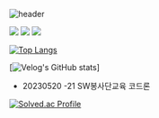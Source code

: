 ![header](https://capsule-render.vercel.app/api?text=Welcome!)



<img src="https://img.shields.io/badge/JAVA-007396?style=for-the-badge&logo=java&logoColor=white">
<img src="https://img.shields.io/badge/Eclipse-2C2255?style=for-the-badge&logo=Eclipse%20IDE&logoColor=white">
<img src="https://img.shields.io/badge/github-181717?style=for-the-badge&logo=github&logoColor=white">



[![Top Langs](https://github-readme-stats.vercel.app/api/top-langs/?username=893107&layout=compact)](https://github.com/anuraghazra/github-readme-stats)
  
[![Velog's GitHub stats](https://velog-readme-stats.vercel.app/api?name=somm&color=dark)]
</div>



- 20230520 -21 SW봉사단교육 코드론

[![Solved.ac Profile](http://mazassumnida.wtf/api/v2/generate_badge?boj=kangjihyunlo)](https://solved.ac/kangjihyunlo/)
<!--

<img src="https://img.shields.io/badge/C-A8B9CC?style=flat&logo=C&logoColor=white"/> <img src="https://img.shields.io/badge/C++-00599C?style=flat&logo=C++&logoColor=white"/> <img src="https://img.shields.io/badge/Python-3776AB?style=flat&logo=Python&logoColor=white"/>
